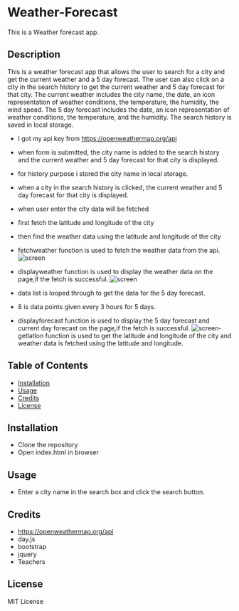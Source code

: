 # Weather-Forecast
This is a  Weather forecast app.

## Description
This is a weather forecast app that allows the user to search for a city and get the current weather and a 5 day forecast. The user can also click on a city in the search history to get the current weather and 5 day forecast for that city. The current weather includes the city name, the date, an icon representation of weather conditions, the temperature, the humidity, the wind speed. The 5 day forecast includes the date, an icon representation of weather conditions, the temperature, and the humidity. The search history is saved in local storage.

- I got my api key from https://openweathermap.org/api

- when form is submitted, the city name is added to the search history and the current weather and 5 day forecast for that city is displayed.
- for history purpose i stored the city name in local storage.
- when a city in the search history is clicked, the current weather and 5 day forecast for that city is displayed.
- when user enter the city data will be fetched
- first fetch the latitude and longitude of the city
- then find the weather data using the latitude and longitude of the city




- fetchweather function is used to fetch the weather data from the api.
  ![screen
](https://github.com/Lotusniro/Weather-Forecast/blob/main/starter/screenshots/Screenshot%202024-01-27%20at%2010.26.51.png)
- displayweather function is used to display the weather data on the page,if the fetch is successful.
  ![screen
](https://github.com/Lotusniro/Weather-Forecast/blob/main/starter/screenshots/Screenshot%202024-01-27%20at%2010.27.17.png)
- data list is looped through to get the data for the 5 day forecast.
- 8 is data points given every 3 hours for 5 days.
- displayforecast function is used to display the 5 day forecast and current day forecast on the page,if the fetch is successful.
  ![screen
](https://github.com/Lotusniro/Weather-Forecast/blob/main/starter/screenshots/Screenshot%202024-01-27%20at%2010.27.56.png)- getlatlon function is used to get the latitude and longitude of the city and weather data is fetched using the latitude and longitude.


## Table of Contents
* [Installation](#installation)
* [Usage](#usage)
* [Credits](#credits)
* [License](#license)


## Installation
- Clone the repository
- Open index.html in browser

## Usage
- Enter a city name in the search box and click the search button.

## Credits
- https://openweathermap.org/api
- day.js
- bootstrap
- jquery
- Teachers

## License
MIT License

